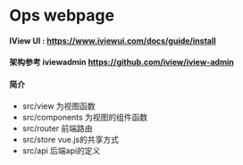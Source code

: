# Ops webpage
#### IView UI : https://www.iviewui.com/docs/guide/install
#### 架构参考 iviewadmin https://github.com/iview/iview-admin
#### 简介
* src/view 为视图函数
* src/components 为视图的组件函数
* src/router 前端路由
* src/store vue.js的共享方式
* src/api  后端api的定义
